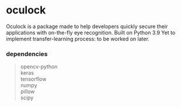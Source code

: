 # oculock

Oculock is a package made to help developers quickly secure their applications with on-the-fly eye recognition. Built on Python 3.9
Yet to implement transfer-learning process: to be worked on later.

### dependencies

> opencv-python  
> keras  
> tensorflow  
> numpy  
> pillow  
> scipy
